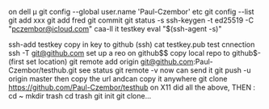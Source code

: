 on dell µ
git config --global user.name 'Paul-Czembor'
etc
git config --list
git add xxx
git add fred
git commit
git status -s
ssh-keygen -t ed25519 -C "pczembor@icloud.com"
caa-ll it testkey
eval "$(ssh-agent -s)"

 ssh-add testkey
 copy in key to github (ssh)
 cat testkey.pub
 test cnnection
 ssh -T git@github.com
 set up a reo on github$$
 copy local repo to github$-(first set location)
  git remote add origin git@github.com:Paul-Czembor/testhub.git
  see status
  git remote -v
  now can send it
  git push -u origin master
then copy the url andcan copy it anywhere
 git clone https://github.com/Paul-Czembor/testhub
 on X11 did all the above, THEN :
    cd ~
    mkdir trash
    cd trash
    git init
    git clone...
